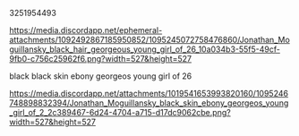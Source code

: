 3251954493

https://media.discordapp.net/ephemeral-attachments/1092492867185950852/1095245072758476860/Jonathan_Moguillansky_black_hair_georgeous_young_girl_of_26_10a034b3-55f5-49cf-9fb0-c756c25962f6.png?width=527&height=527

black
black skin ebony georgeos young girl of 26

https://media.discordapp.net/attachments/1019541653993820160/1095246748898832394/Jonathan_Moguillansky_black_skin_ebony_georgeos_young_girl_of_2_2c389467-6d24-4704-a715-d17dc9062cbe.png?width=527&height=527
